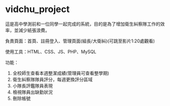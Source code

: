 # vidchu_project
這是高中學測前和一位同學一起完成的系統，目的是為了增加衛生糾察隊工作的效率，並減少紙張浪費。

負責頁面：首頁、註冊登入、管理頁面(組長/大衛糾)(可跳至影片1:20處觀看)

使用工具：HTML、CSS、JS、PHP、MySQL

功能：
  1. 全校師生查看本週整潔成績(管理員可查看整學期)
  2. 衛生糾察隊隊員評分，每週更換評分區域
  3. 小隊長評鑑隊員表現
  4. 檢視隊員出缺勤狀況
  5. 刪除帳號
